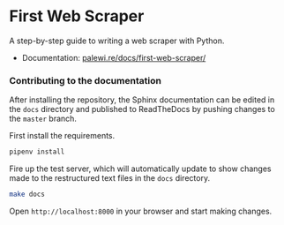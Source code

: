 # First Web Scraper

A step-by-step guide to writing a web scraper with Python.

* Documentation: [palewi.re/docs/first-web-scraper/](https://palewi.re/docs/first-web-scraper/)

### Contributing to the documentation

After installing the repository, the Sphinx documentation can be edited in the
``docs`` directory and published to ReadTheDocs by pushing changes to the ``master`` branch.

First install the requirements.

```bash
pipenv install
```

Fire up the test server, which will automatically update to show changes made
to the restructured text files in the ``docs`` directory.

```bash
make docs
```

Open ``http://localhost:8000`` in your browser and start making changes.
